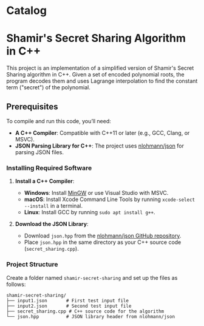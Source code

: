 # Catalog

# Shamir's Secret Sharing Algorithm in C++

This project is an implementation of a simplified version of Shamir's Secret Sharing algorithm in C++. Given a set of encoded polynomial roots, the program decodes them and uses Lagrange interpolation to find the constant term ("secret") of the polynomial.

## Prerequisites

To compile and run this code, you’ll need:
- **A C++ Compiler**: Compatible with C++11 or later (e.g., GCC, Clang, or MSVC).
- **JSON Parsing Library for C++**: The project uses [nlohmann/json](https://github.com/nlohmann/json) for parsing JSON files.

### Installing Required Software

1. **Install a C++ Compiler**:
   - **Windows**: Install [MinGW](http://www.mingw.org/) or use Visual Studio with MSVC.
   - **macOS**: Install Xcode Command Line Tools by running `xcode-select --install` in a terminal.
   - **Linux**: Install GCC by running `sudo apt install g++`.

2. **Download the JSON Library**:
   - Download `json.hpp` from the [nlohmann/json GitHub repository](https://github.com/nlohmann/json/releases).
   - Place `json.hpp` in the same directory as your C++ source code (`secret_sharing.cpp`).

### Project Structure

Create a folder named `shamir-secret-sharing` and set up the files as follows:

```plaintext
shamir-secret-sharing/
├── input1.json       # First test input file
├── input2.json       # Second test input file
├── secret_sharing.cpp # C++ source code for the algorithm
└── json.hpp          # JSON library header from nlohmann/json
